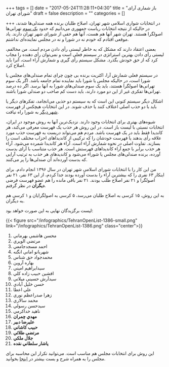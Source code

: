 +++
tags = []
date = "2017-05-24T11:28:11+04:30"
title = "باز شماری آرای شورای تهران"
draft = false
description = ""
categories = []

+++
در انتخابات شواری اسلامی شهر تهران، 
اصلاح طلبان برنده همه صندلی‌ها شدند،
در حالیکه از نتیجه انتخابات ریاست جمهوری می‌دانیم که حدود 
[یک سوم](http://donya-e-eqtesad.com/SiteKhan/1212191)
تهرانی‌ها اصولگرا هستند.
تهران شهر آنها هم هست، آنها هم حقی از شورای شهر تهران دارند.
یاد موقعی افتادم که خودم نه در شورا و نه در مجلس نماینده‌ای نداشتم.

بعضی اعتقاد دارند که مشکل که به خاطر لیستی رأی دادن مردم است. 
من مخالفم، لیستی رأی دادن بهترین استراتژی در سیستم فعلی است و نمی‌توان رأی دهنده را مجاب کرد که از حق خودش بگذرد. 
مشکل سیستم رأی گیری و شمارش آراء است،
آنرا باید اصلاح کرد.

<!--more-->


در سیستم فعلی شمارش آرا، 
اکثریت برنده بی چون چرای تمام صندلی‌های مجلس یا شورا است، 
در حالیکه مجلس یا شورا باید نماینده تمام جامعه باشد. 
اگر یک سوم تهرانی‌ها اصولگرا هستند، 
باید یک سوم صندلی‌های شورا به آنها برسد.
اگر ده درصد تهرانی‌ها تفکری غیر از این دو مورد دارند، 
باید دست کم صاحب دو صندلی شورا باشند. 

اشکال دیگر سیستم کنونی این است که به سیستم دو حذبی می‌انجامد، 
تفکر‌های دیگر یا باید با دو حذب اصلی اعتلاف کنند یا حذف شوند.
در این انتخابات هیچکس از فهرست
[شهر دیگر](http://shahredigar.ir/)
به شورا راه نیافت.

شیوه‌های بهتری برای انتخابات وجود دارند.
نزدیک‌ترین آنها به روش موجود در ایران، 
انتخابات نسبتی با لیست باز است. 
در این روش هر حذب یک فهرست معرفی می‌کند، 
هر کاندیدا فقط باید در یک فهرست باشد.
مردم هم می‌تواند دربست به فهرست حذب مورد علاقه رأی بدهند یا فهرست خودشان را که ترکیبی از کاندیداهای احزاب مختلف است را بسازند.
تفاوت اصلی در نحوه شمارش آراء است. 
آراء هر کاندیدا شمرده می‌شود. 
آراء هر حذب برابر با جمع آراء کاندیداهای فهرستش است. 
هر حذب متناسب با آرای بدست آورده، 
برنده صندلی‌های مجلس یا شوراء می‌شود و کاندیدهای هر حذب به ترتیب آرایی که بدست آورده‌اند آن صندلی‌ها را پر می‌کنند. 

من این کار را با انتخابات شورای اسلامی شهر تهران در سال ۱۳۹۶ انجام دادم.
برای اینکار ۶۳ نفری را که بیشترین آراء را بدست آورده بودند جدا کردم،
از این ۶۳ نفر، ۲۱ نفر اصولگرا و ۲۱ نفر اصلاح طلب بودند. 
۲۱ نفر باقی مانده را هم عضو فهرست فرضی **دیگران** در نظر گرفتم.

به این روش، ۱۵ کرسی به اصلاح طلبان می‌رسد، ۵ کرسی به اصولگرایان و ۱ کرسی هم به دیگران. 

لیست برگزیدگان نهایی به این صورت خواهد بود:

{{< figure src="/infographics/TehranOpenList-1386-small.png" link="/infographics/TehranOpenList-1386.png" class="center">}}


1. محسن هاشمي بهرماني 
2. مرتضي الويري 
3. احمد مسجدجامعي 
4. شهربانو اماني انگنه 
5. محمدجواد حق شناس 
6. بهاره آروين 
7. سيدابراهيم اميني 
8. افشين حبيب زاده كلي 
9. سيدآرش حسيني ميلاني 
10. حسن خليل آبادي 
11. علي اعطا 
12. زهرا صدراعظم نوري 
13. محمد سالاري 
14. سيدحسن رسولي 
15. ناهيد خداكرمي
16. **مهدي چمران**
17. **عليرضا دبير**
18. **حبيب كاشاني**
19. **مرتضي طلائي**
20. **جلال ملكي**
21. **ياشار سلطاني نقده**

این روش برای انتخابات مجلس هم مناسب است. می‌توانید تکرار این محاسبه برای مجلس را به همراه شرح و بست بیشتر در 
[اینجا](http://goo.gl/Kd9BuJ)
بخوانید.

